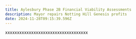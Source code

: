 ```yaml
---
title: Aylesbury Phase 2B Financial Viability Assessments
description: Mayor repairs Notting Hill Genesis profits
date: 2024-11-28T09:15:39.596Z
---
```

xxxxxxxxxxxxxxxxxxxxxxxxxxxxxxxxxxx